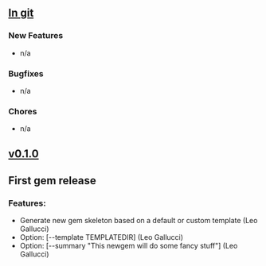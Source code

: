 ## [In git](https://github.com/elgalu/gem-newgem/compare/v0.1.0...HEAD)

### New Features
* n/a

### Bugfixes
* n/a

### Chores
* n/a

## [v0.1.0](https://github.com/elgalu/gem-newgem/tree/v0.1.0)

## First gem release

### Features:
* Generate new gem skeleton based on a default or custom template (Leo Gallucci)
* Option: \[--template TEMPLATEDIR] (Leo Gallucci)
* Option: \[--summary "This newgem will do some fancy stuff"] (Leo Gallucci)
